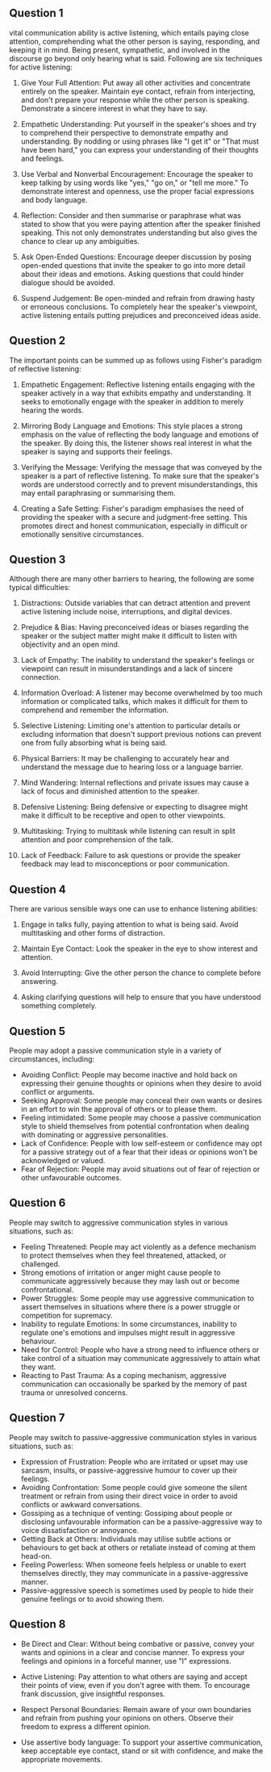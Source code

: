 ## Question 1
 vital communication ability is active listening, which entails paying close attention, comprehending what the other person is saying, responding, and keeping it in mind. Being present, sympathetic, and involved in the discourse go beyond only hearing what is said. Following are six techniques for active listening:

1. Give Your Full Attention: Put away all other activities and concentrate entirely on the speaker. Maintain eye contact, refrain from interjecting, and don't prepare your response while the other person is speaking. Demonstrate a sincere interest in what they have to say.

2. Empathetic Understanding: Put yourself in the speaker's shoes and try to comprehend their perspective to demonstrate empathy and understanding. By nodding or using phrases like "I get it" or "That must have been hard," you can express your understanding of their thoughts and feelings.

3. Use Verbal and Nonverbal Encouragement: Encourage the speaker to keep talking by using words like "yes," "go on," or "tell me more." To demonstrate interest and openness, use the proper facial expressions and body language.

4. Reflection: Consider and then summarise or paraphrase what was stated to show that you were paying attention after the speaker finished speaking. This not only demonstrates understanding but also gives the chance to clear up any ambiguities.

5. Ask Open-Ended Questions: Encourage deeper discussion by posing open-ended questions that invite the speaker to go into more detail about their ideas and emotions. Asking questions that could hinder dialogue should be avoided.

6. Suspend Judgement: Be open-minded and refrain from drawing hasty or erroneous conclusions. To completely hear the speaker's viewpoint, active listening entails putting prejudices and preconceived ideas aside.

## Question 2
The important points can be summed up as follows using Fisher's paradigm of reflective listening:

1. Empathetic Engagement: Reflective listening entails engaging with the speaker actively in a way that exhibits empathy and understanding. It seeks to emotionally engage with the speaker in addition to merely hearing the words.

2. Mirroring Body Language and Emotions: This style places a strong emphasis on the value of reflecting the body language and emotions of the speaker. By doing this, the listener shows real interest in what the speaker is saying and supports their feelings.

3. Verifying the Message: Verifying the message that was conveyed by the speaker is a part of reflective listening. To make sure that the speaker's words are understood correctly and to prevent misunderstandings, this may entail paraphrasing or summarising them.

4. Creating a Safe Setting: Fisher's paradigm emphasises the need of providing the speaker with a secure and judgment-free setting. This promotes direct and honest communication, especially in difficult or emotionally sensitive circumstances.

## Question 3
Although there are many other barriers to hearing, the following are some typical difficulties:

1. Distractions: Outside variables that can detract attention and prevent active listening include noise, interruptions, and digital devices.

2. Prejudice & Bias: Having preconceived ideas or biases regarding the speaker or the subject matter might make it difficult to listen with objectivity and an open mind.

3. Lack of Empathy: The inability to understand the speaker's feelings or viewpoint can result in misunderstandings and a lack of sincere connection.

4. Information Overload: A listener may become overwhelmed by too much information or complicated talks, which makes it difficult for them to comprehend and remember the information.

5. Selective Listening: Limiting one's attention to particular details or excluding information that doesn't support previous notions can prevent one from fully absorbing what is being said.

6. Physical Barriers: It may be challenging to accurately hear and understand the message due to hearing loss or a language barrier.

7. Mind Wandering: Internal reflections and private issues may cause a lack of focus and diminished attention to the speaker.

8. Defensive Listening: Being defensive or expecting to disagree might make it difficult to be receptive and open to other viewpoints.

9. Multitasking: Trying to multitask while listening can result in split attention and poor comprehension of the talk.

10. Lack of Feedback: Failure to ask questions or provide the speaker feedback may lead to misconceptions or poor communication.

## Question 4
There are various sensible ways one can use to enhance listening abilities:

1. Engage in talks fully, paying attention to what is being said. Avoid multitasking and other forms of distraction.

2. Maintain Eye Contact: Look the speaker in the eye to show interest and attention.

3. Avoid Interrupting: Give the other person the chance to complete before answering.

4. Asking clarifying questions will help to ensure that you have understood something completely.

## Question 5
People may adopt a passive communication style in a variety of circumstances, including:

- Avoiding Conflict: People may become inactive and hold back on expressing their genuine thoughts or opinions when they desire to avoid conflict or arguments.
- Seeking Approval: Some people may conceal their own wants or desires in an effort to win the approval of others or to please them.
- Feeling intimidated: Some people may choose a passive communication style to shield themselves from potential confrontation when dealing with dominating or aggressive personalities.
- Lack of Confidence: People with low self-esteem or confidence may opt for a passive strategy out of a fear that their ideas or opinions won't be acknowledged or valued.
- Fear of Rejection: People may avoid situations out of fear of rejection or other unfavourable outcomes.

## Question 6
People may switch to aggressive communication styles in various situations, such as:

- Feeling Threatened: People may act violently as a defence mechanism to protect themselves when they feel threatened, attacked, or challenged.
- Strong emotions of irritation or anger might cause people to communicate aggressively because they may lash out or become confrontational.
- Power Struggles: Some people may use aggressive communication to assert themselves in situations where there is a power struggle or competition for supremacy.
- Inability to regulate Emotions: In some circumstances, inability to regulate one's emotions and impulses might result in aggressive behaviour.
- Need for Control: People who have a strong need to influence others or take control of a situation may communicate aggressively to attain what they want.
- Reacting to Past Trauma: As a coping mechanism, aggressive communication can occasionally be sparked by the memory of past trauma or unresolved concerns.

## Question 7
People may switch to passive-aggressive communication styles in various situations, such as:

- Expression of Frustration: People who are irritated or upset may use sarcasm, insults, or passive-aggressive humour to cover up their feelings.
- Avoiding Confrontation: Some people could give someone the silent treatment or refrain from using their direct voice in order to avoid conflicts or awkward conversations.
- Gossiping as a technique of venting: Gossiping about people or disclosing unfavourable information can be a passive-aggressive way to voice dissatisfaction or annoyance.
- Getting Back at Others: Individuals may utilise subtle actions or behaviours to get back at others or retaliate instead of coming at them head-on.
- Feeling Powerless: When someone feels helpless or unable to exert themselves directly, they may communicate in a passive-aggressive manner.
- Passive-aggressive speech is sometimes used by people to hide their genuine feelings or to avoid showing them.

## Question 8
- Be Direct and Clear: Without being combative or passive, convey your wants and opinions in a clear and concise manner. To express your feelings and opinions in a forceful manner, use "I" expressions.

- Active Listening: Pay attention to what others are saying and accept their points of view, even if you don't agree with them. To encourage frank discussion, give insightful responses.

- Respect Personal Boundaries: Remain aware of your own boundaries and refrain from pushing your opinions on others. Observe their freedom to express a different opinion.

- Use assertive body language: To support your assertive communication, keep acceptable eye contact, stand or sit with confidence, and make the appropriate movements.


